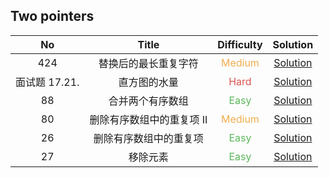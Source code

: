 ## Two pointers

|      No       |           Title           |            Difficulty             |                             Solution                              |
| :-----------: | :-----------------------: | :-------------------------------: | :---------------------------------------------------------------: |
|      424      |   替换后的最长重复字符    | <font color=#F0AD4E>Medium</font> | [Solution](longest_repeating_character_replacement/Solution.java) |
| 面试题 17.21. |       直方图的水量        |  <font color=#D9534F>Hard</font>  |        [Solution](volume_of_histogram_LCCI/Solution.java)         |
|      88       |     合并两个有序数组      |  <font color=#5CB85C>Easy</font>  |           [Solution](merge_sorted_array/Solution.java)            |
|      80       | 删除有序数组中的重复项 II | <font color=#F0AD4E>Medium</font> | [Solution](remove_duplicates_from_sorted_array_II/Solution.java)  |
|      26       |  删除有序数组中的重复项   |  <font color=#5CB85C>Easy</font>  |   [Solution](remove_duplicates_from_sorted_array/Solution.java)   |
|      27       |         移除元素          |  <font color=#5CB85C>Easy</font>  |             [Solution](remove_element/Solution.java)              |
